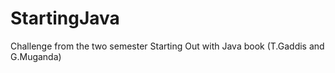 # StartingJava
Challenge from the two semester Starting Out with Java book (T.Gaddis and G.Muganda)
